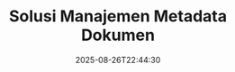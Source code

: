 ---
############################# Static ############################
layout: "family"
date:  2025-08-26T22:44:30
draft: false

product: "Metadata"
product_tag: "metadata"

lang: id

############################# Head ############################
head_title: ".NET, Java, Node.js, Python API & Aplikasi Manipulasi Metadata Online oleh GroupDocs"
head_description: "API Metadata Dokumen asli C# .NET & Java. Membaca, menulis, mengedit & membandingkan informasi meta dari semua format populer. Analisis & ekspor metadata."

############################# Header ############################
title: "Solusi Manajemen Metadata Dokumen"
description:  |
  API dan aplikasi untuk membaca, mengedit, mengganti, dan menghapus metadata dokumen, gambar, dan format file lainnya di platform populer.

  Tambahkan informasi metadata tersembunyi ke file dan dokumen bisnis Anda.

  Ubah atau hapus metadata yang sudah ada di dokumen Anda.

  Kumpulkan dan analisis informasi tentang metadata dokumen & file.

############################# Supported Platforms ###############################
supported_platforms:
  enable: true
  head_title: "Pilih platform Anda"
  title: "Kemandirian Platform"
  description: "GroupDocs.Metadata kompatibel dengan berbagai sistem operasi dan kerangka kerja:"
  details_link_title: "Belajarlah lagi"

  items:
    # items loop
    - title: ".NET"
      description: GroupDocs.Metadata .NET 
      color: "blue"
      tag: "net"
      link: "/metadata/net/"
      features_link: "https://docs.groupdocs.com/metadata/net/system-requirements/"
      features:
          # features loop
          - rows: "3"
            content: |
                    .NET Core 3.0 or higher <br> .NET 5.0 or higher <br> .NET Standard 2.1
      
          # features loop
          - rows: "1"
            content: |
                    Windows <br> Linux <br> Mac OS
      
          # features loop
          - rows: "4"
            content: |
                    Microsoft Visual Studio <br> JetBrains Rider <br> Microsoft Visual Code
      
          # features loop
          - rows: "1"
            content: |
                    70+ file formats
      

    # items loop
    - title: "Java"
      description: GroupDocs.Metadata Java
      color: "red"
      tag: "java"
      link: "/metadata/java/"
      features_link: "https://docs.groupdocs.com/metadata/java/system-requirements/"
      features:
          # features loop
          - rows: "3"
            content: |
                    J2SE 7.0 or higher <br> Kotlin
      
          # features loop
          - rows: "1"
            content: |
                    Windows <br> Linux <br> Mac OS
      
          # features loop
          - rows: "4"
            content: |
                    IntelliJ IDEA <br> Eclipse <br> NetBeans
      
          # features loop
          - rows: "1"
            content: |
                    70+ file formats

    # items loop
    - title: "Node.js"
      description: GroupDocs.Metadata Node.js
      color: "green"
      tag: "nodejs-java"
      link: "/metadata/nodejs-java/"
      features_link: "https://docs.groupdocs.com/metadata/nodejs-java/system-requirements/"
      features:
          # features loop
          - rows: "3"
            content: |
                    Node.js 16+ and J2SE 8.0 (1.8)+
      
          # features loop
          - rows: "1"
            content: |
                    Windows <br> Linux <br> Mac OS
      
          # features loop
          - rows: "4"
            content: |
                    Atom <br> Visual Studio Code <br> Editor teks lainnya
      
          # features loop
          - rows: "1"
            content: |
                    70+ file formats

    # items loop
    - title: "Python"
      description: GroupDocs.Metadata Python
      color: "yellow"
      tag: "python-net"
      link: "/metadata/python-net/"
      features_link: "https://docs.groupdocs.com/metadata/python-net/system-requirements/"
      features:
          # features loop
          - rows: "3"
            content: |
                    Python 3.9+ and .Net 6+
      
          # features loop
          - rows: "1"
            content: |
                    Windows <br> Linux <br> Mac OS
      
          # features loop
          - rows: "4"
            content: |
                    IDLE <br> PyCharm <br> Visual Studio Code
      
          # features loop
          - rows: "1"
            content: |
                    70+ file formats

    # items loop
    - title: "CLI .NET"
      description: GroupDocs.Metadata CLI for .NET
      color: "gray"
      tag: "cli-net"
      link: "/metadata/cli-net/"
      features_link: "https://docs.groupdocs.com/metadata/net/system-requirements/"
      features:
          # features loop
          - rows: "3"
            content: |
                    .NET Core 3.0 or higher <br> .NET 5.0 or higher <br> .NET Standard 2.1
      
          # features loop
          - rows: "1"
            content: |
                    Windows <br> Linux <br> Mac OS
      
          # features loop
          - rows: "4"
            content: |
                    Command Prompt, Bash, PowerShell, etc.
      
          # features loop
          - rows: "1"
            content: |
                    70+ file formats

############################# Features ###############################
features:
  enable: true
  title: "Ulasan fitur GroupDocs.Metadata"
  description: "Solusi kami dirancang untuk memanipulasi metadata dalam banyak format file populer termasuk gambar dan dokumen kantor."

  items:
    # items loop
    - icon: "protect"
      title: "Lindungi informasi bisnis"
      content: "Tambahkan metadata tersembunyi ke file dan dokumen sensitif Anda."

    # items loop
    - icon: "control"
      title: "Kontrol metadata dokumen"
      content: "Kumpulkan informasi terperinci tentang metadata yang terkandung dalam dokumen."

    # items loop
    - icon: "manipulate"
      title: "Memanipulasi informasi metadata"
      content: "Ubah konten atau hapus metadata dalam banyak format file yang didukung."

    # items loop
    - icon: "additional"
      title: "Berbagai fitur tambahan"
      content: "Dapatkan pratinjau dokumen, ekstrak paket metadata, dll."

############################# Code Samples ###############################
code_samples:
  enable: true
  title: "Lindungi dokumen menggunakan metadata"
  description: "GroupDocs.Metadata contoh kode operasi umum."

  items:
    # items loop
    - title: "Hapus metadata yang tidak perlu dari gambar dan dokumen"
      content: "GroupDocs.Metadata membantu Anda dengan mudah menghapus informasi tersembunyi dari file dan dokumen Anda. Anda dapat dengan cepat menghapus detail seperti kapan dan di mana gambar diambil, atau menghapus info penulis dan editor dari dokumen Office."
      samples:
          # samples loop
          - language: "C#"
            color: "blue"
            content: |
                    <code class="language-csharp" data-lang="csharp">
                        // Berikan jalur ke dokumen ke konstruktor Metadata

                        using (Metadata metadata = new Metadata("source.docx"))
                        {
                            // Hapus properti dokumen yang terhubung ke pembuat dan editor
                            var affected = metadata.RemoveProperties(
                                p => p.Tags.Contains(Tags.Person.Creator) ||
                                    p.Tags.Contains(Tags.Person.Editor));

                            // Hasil proses penghapusan metadata
                            Console.WriteLine("Properties removed: {0}", affected);

                            // Simpan dokumen yang sudah dibersihkan
                            metadata.Save("result.docx");
                        }                    
                    </code>

          # samples loop
          - language: "Java"
            color: "red"
            content: |
                    <code class="language-java" data-lang="java">
                        // Berikan jalur ke dokumen ke konstruktor Metadata

                        try (Metadata metadata = new Metadata("source.docx"){

                            // Hapus properti dokumen yang terhubung ke pembuat dan editor
                            int affected = metadata.removeProperties(
                                new ContainsTagSpecification(Tags.getPerson().getCreator()).or(
                                new ContainsTagSpecification(Tags.getPerson().getEditor())));

                            // Hasil proses penghapusan metadata
                            System.out.println(String.format("Properties removed: %s", affected));

                            // Simpan dokumen yang sudah dibersihkan
                            metadata.save("result.docx");
                        }

                    </code>

          # samples loop
          - language: "TypeScript"
            color: "green"
            content: |
                    <code class="language-java" data-lang="javascript">
                        // Berikan jalur ke dokumen ke konstruktor Metadata

                        const metadata = new groupdocs.metadata.Metadata("source.docx");
    
                        // Hapus properti dokumen yang terhubung ke pembuat dan editor
                        var affected = metadata.removeProperties(
                            new groupdocs.metadata.ContainsTagSpecification(groupdocs.metadata.Tags.getPerson().getCreator()).or(
                            new groupdocs.metadata.ContainsTagSpecification(groupdocs.metadata.Tags.getPerson().getEditor()))
                            );

                        // Hasil proses penghapusan metadata
                        console.log('Properties removed: ${affected}');

                        // Simpan dokumen yang sudah dibersihkan
                        metadata.save("result.docx");                        

                    </code>

          # samples loop
          - language: "Python"
            color: "yellow"
            content: |
                    <code class="python-net" data-lang="python">
                        import groupdocs.metadata as gm
                        
                        def run():

                            # Berikan jalur ke dokumen ke konstruktor Metadata
                            with gm.Metadata("input.docx") as metadata:

                                # Hapus properti dokumen yang terhubung ke pembuat dan editor
                                specification = gm.search.ContainsTagSpecification(gm.tagging.Tags.person.creator).
                                    either(gm.search.ContainsTagSpecification(gm.tagging.Tags.person.editor)).
                                    either(gm.search.OfTypeSpecification(gm.common.MetadataPropertyType.STRING).
                                    both(gm.search.WithValueSpecification("John")))
                                affected = metadata.remove_properties(specification)

                                # Hasil proses penghapusan metadata
                                print(f"Properties removed: {affected}")

                                # Simpan dokumen yang sudah dibersihkan
                                metadata.save("output.docx")

                    </code>

############################# Supported Formats ###############################
formats:
  enable: true
  title: "Lebih dari 70 format didukung"
  description: "GroupDocs.Metadata membantu mengontrol metadata dalam format dokumen dan file populer."

############################# Metrics ###############################
metrics:
  enable: true
  title: "GroupDocs.Metadata pencapaian"
  description: "Temukan Metrik Utama Pencapaian Perpustakaan Kami"

  items:
    # items loop
    - number: "70+"
      title: "Format yang didukung"
      content: "GroupDocs.Metadata mendukung manipulasi metadata untuk lebih dari 70 format file populer."

    # items loop
    - number: "700k"
      title: "Unduhan NuGet"
      content: "GroupDocs.Metadata untuk paket .NET NuGet telah diunduh lebih dari 700.000 kali."

    # items loop
    - number: "15k"
      title: "Unduhan Maven"
      content: "GroupDocs.Metadata memiliki 15.000 unduhan di Maven. Manajemen Metadata Java yang Kuat."

    # items loop
    - number: "140+"
      title: "Pelanggan yang senang"
      content: "Baik perusahaan terkenal maupun pengembang individu lebih memilih produk GroupDocs untuk membangun solusi inovatif."


############################# Customers ###############################
customers:
  enable: true
  title: "Pelanggan kami yang bahagia"
  description: "Produk GroupDocs dipercaya oleh banyak pelanggan secara global dan digunakan dalam banyak solusi bisnis kompetitif di seluruh dunia."

  items:
    # items loop
    - title: "BenQ Corporation"
      logo: "benq"
      
    # items loop
    - title: "Nasdaq Stock Market"
      logo: "nasdaq"
      
    # items loop
    - title: "AT&T Inc."
      logo: "att"
      
    # items loop
    - title: "Customer logo AstraZeneca"
      logo: "astrazeneca"
      
    # items loop
    - title: "Central Bank of Argentina"
      logo: "argentinacentralbank"
      
    # items loop
    - title: "Roche Holding AG"
      logo: "roche"
      
    # items loop
    - title: "Capita"
      logo: "capita"
      
    # items loop
    - title: "Axa S.A."
      logo: "axa"
      
    # items loop
    - title: "Instructure Inc."
      logo: "instructure"
      
    # items loop
    - title: "Wipro"
      logo: "wipro"


############################# Actions ###############################
actions:
  enable: true
  title: "Siap untuk mulai?"
  description: "Coba fitur GroupDocs.Metadata secara gratis di aplikasi Anda"

  items:
    # items loop
    - title: ".NET"
      color: "blue"
      link: "/metadata/net/"

    # items loop
    - title: "Java"
      color: "red"
      link: "/metadata/java/"

    # items loop
    - title: "Node.js"
      color: "green"
      link: "/metadata/nodejs-java/"   

    # items loop
    - title: "Python"
      color: "yellow"
      link: "/metadata/python-net/"    

    # items loop
    - title: "CLI"
      color: "gray" 
      link: "/metadata/cli-net/"


############################# FAQ ###############################
faq:
  enable: true
  title: "Pertanyaan yang sering diajukan"
  description: "Ada pertanyaan tentang produk kami? Kami punya jawabannya!"

  items:
    # items loop
    - question: "Apakah GroupDocs.Metadata memerlukan perangkat lunak pihak ketiga untuk pemrosesan metadata dokumen?"
      answer: "GroupDocs.Metadata beroperasi secara independen; tidak diperlukan perpustakaan eksternal seperti Microsoft Office atau Adobe Acrobat."

    # items loop
    - question: "Bisakah saya mencoba fitur GroupDocs.Metadata sebelum membeli?"
      answer: "Sangat! GroupDocs.Metadata menawarkan uji coba gratis. Instal dan jelajahi kemampuannya. Namun, harap diperhatikan bahwa versi uji coba menambahkan 'lencana uji coba' ke dokumen Anda, dan hanya memproses 3 halaman pertama. Untuk pengalaman lengkap, dapatkan lisensi sementara gratis selama 30 hari untuk fungsionalitas penuh. Lihat detailnya [di sini](https://purchase.groupdocs.com/temporary-license/)."

    # items loop
    - question: "Jenis lisensi apa yang tersedia?"
      answer: "Mencari lisensi GroupDocs.Metadata? Kami menyediakan berbagai opsi untuk Anda. Pilih dari lisensi yang disesuaikan dengan kebutuhan Anda, berdasarkan faktor-faktor seperti jumlah pengembang di tim Anda, lokasi penerapan (misalnya, satu kantor atau tempat kerja jarak jauh), dan apakah distribusi pelanggan akhir memerlukan berbagi SDK/API dengan klien. Alternatifnya, pilihlah lisensi penggunaan bulanan, di mana Anda membayar berdasarkan penggunaan Anda dengan paket terukur. Jelajahi lebih jauh dan temukan yang paling cocok [di sini](https://purchase.groupdocs.com/pricing/metadata/net/)."

############################# Cloud Links ###############################
cloud_links:
  enable: true
  title: "GroupDocs.Metadata Termasuk API Kode Rendah"
  description: "Kelola metadata sensitif dalam file bisnis dalam aplikasi Anda menggunakan REST API kami yang berbasis cloud."
  
  items:
    # items loop
    - title: "GroupDocs.Metadata Cloud for cURL"
      content: "Bekerja dengan API manipulasi metadata CURL RESTful untuk mengelola informasi metadata PDF, Word, Excel, Presentasi, gambar, dan file multimedia di aplikasi Anda."
      icon: "groupdocs_metadata-for-curl"
      link: "https://products.groupdocs.cloud/metadata/curl"

    # items loop
    - title: "GroupDocs.Metadata Cloud for .NET"
      content: "Gunakan metadata REST API dengan .NET SDK untuk menambah, mengedit, mengekstrak, mencari, dan menghapus metadata dari format dokumen dalam aplikasi .NET."
      icon: "groupdocs_metadata-for-net"
      link: "https://products.groupdocs.cloud/metadata/net"

    # items loop
    - title: "GroupDocs.Metadata Cloud for Java"
      content: "Sempurnakan aplikasi Java Anda dengan fitur manajemen metadata yang canggih menggunakan Metadata SDK untuk Java."
      icon: "groupdocs_metadata-for-java"
      link: "https://products.groupdocs.cloud/metadata/java"

############################# App links ###############################
app_links:
  enable: true
  title: "GroupDocs.Metadata Tidak Termasuk Aplikasi Kode"
  description: "Akses aplikasi web GroupDocs untuk mengelola metadata dokumen. Proses lebih dari 70 format file populer di browser favorit Anda GRATIS."

  items:
    # items loop
    - title: "GroupDocs.Metadata Total"
      content: "Aplikasi gratis untuk melihat & mengedit metadata Word, Excel, PDF, PowerPoint, dan lebih dari 70 jenis dokumen."
      icon: "groupdocs_metadata-app"
      link: "https://products.groupdocs.app/metadata/total"

    # items loop
    - title: "GroupDocs.Metadata DOCX"
      content: "Penampil & editor metadata online gratis untuk dokumen MS Word."
      icon: "groupdocs_words-app"
      link: "https://products.groupdocs.app/metadata/docx"

    # items loop
    - title: "GroupDocs.Metadata PDF"
      content: "Lihat atau edit informasi Metadata dokumen PDF online."
      icon: "groupdocs_pdf-app"
      link: "https://products.groupdocs.app/metadata/pdf"


      


---